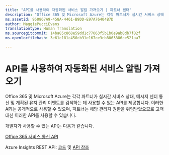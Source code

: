 ```yaml
---
title: "API를 사용하여 자동화된 서비스 알림 가져오기 | 파트너 센터"
description: "Office 365 및 Microsoft Azure는 각각 파트너가 실시간 서비스 상태, 메시지 센터 통신 및 계획된 유지 관리 이벤트를 검색하는 데 사용할 수 있는 API를 제공합니다."
ms.assetid: 950867A9-458A-4461-B9DD-E97A76404B7D
author: MaggiePucciEvans
translationtype: Human Translation
ms.sourcegitcommit: 14ba85c868e59dd1c77063f5b1b0e9ab8db7f82f
ms.openlocfilehash: 3e61c181c450cb31e167ce3cb8063886ce521aa7

---
```


# API를 사용하여 자동화된 서비스 알림 가져오기


Office 365 및 Microsoft Azure는 각각 파트너가 실시간 서비스 상태, 메시지 센터 통신 및 계획된 유지 관리 이벤트를 검색하는 데 사용할 수 있는 API를 제공합니다. 이러한 API는 공개적으로 사용할 수 있으며, 파트너는 해당 관리자 권한을 위임받았으므로 고객 대신 이러한 API를 사용할 수 있습니다.

개발자가 사용할 수 있는 API는 다음과 같습니다.

[Office 365 서비스 통신 API](http://go.microsoft.com/fwlink/p/?LinkId=616899)

Azure Insights REST API: [코드](http://go.microsoft.com/fwlink/p/?LinkId=617299) 및 [API 참조](http://go.microsoft.com/fwlink/p/?LinkId=617300)

 

 






<!--HONumber=Nov16_HO4-->


